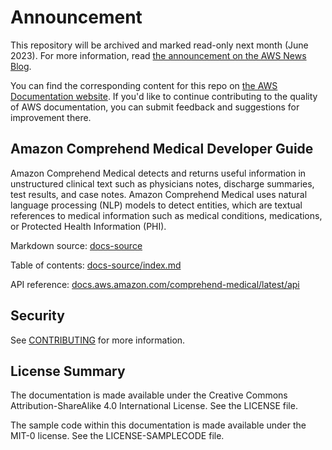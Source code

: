 # Announcement

This repository will be archived and marked read-only next month (June 2023). For more information, read [the announcement on the AWS News Blog](https://aws.amazon.com/blogs/aws/retiring-the-aws-documentation-on-github/).

You can find the corresponding content for this repo on [the AWS Documentation website](https://docs.aws.amazon.com/comprehend-medical/latest/dev). If you'd like to continue contributing to the quality of AWS documentation, you can submit feedback and suggestions for improvement there.

## Amazon Comprehend Medical Developer Guide

Amazon Comprehend Medical detects and returns useful information in unstructured clinical text such as physicians notes, discharge summaries, test results, and case notes. Amazon Comprehend Medical uses natural language processing (NLP) models to detect entities, which are textual references to medical information such as medical conditions, medications, or Protected Health Information (PHI). 

Markdown source: [docs-source](/docs-source)

Table of contents: [docs-source/index.md](/docs-source/index.md)

API reference: [docs.aws.amazon.com/comprehend-medical/latest/api](https://docs.aws.amazon.com/comprehend-medical/latest/api/API_Operations.html)

## Security

See [CONTRIBUTING](CONTRIBUTING.md#security-issue-notifications) for more information.

## License Summary

The documentation is made available under the Creative Commons Attribution-ShareAlike 4.0 International License. See the LICENSE file.

The sample code within this documentation is made available under the MIT-0 license. See the LICENSE-SAMPLECODE file.
